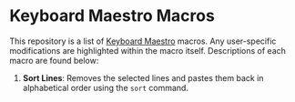 # Keyboard Maestro Macros

This repository is a list of [Keyboard Maestro](https://www.keyboardmaestro.com/main/) macros. Any user-specific modifications are highlighted within the macro itself. Descriptions of each macro are found below:


1. **Sort Lines**: Removes the selected lines and pastes them back in alphabetical order using the `sort` command.
